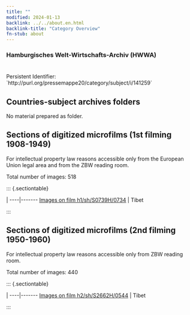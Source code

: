 ```yaml
---
title: ""
modified: 2024-01-13
backlink: ../../about.en.html
backlink-title: "Category Overview"
fn-stub: about
---
```


### Hamburgisches Welt-Wirtschafts-Archiv (HWWA)

# 

<div class="hint">Persistent Identifier: `http://purl.org/pressemappe20/category/subject/i/141259`</div>







## Countries-subject archives folders





No material prepared as folder.



<a id="filmsections" />

## Sections of digitized microfilms (1st filming 1908-1949)

<p>For intellectual property law reasons accessible only from the European Union legal area and from the ZBW reading room.</p>



<p>Total number of images: 518</p>




::: {.sectiontable}

 | 
----|-------
<a class="btn" href="https://pm20.zbw.eu/film/h1/sh/S0739H/0734" rel="nofollow">Images on film h1/sh/S0739H/0734</a> | Tibet


:::




## Sections of digitized microfilms (2nd filming 1950-1960)

<p>For intellectual property law reasons accessible only from ZBW reading room.</p>



<p>Total number of images: 440</p>




::: {.sectiontable}

 | 
----|-------
<a class="btn" href="https://pm20.zbw.eu/film/h2/sh/S2662H/0544" rel="nofollow">Images on film h2/sh/S2662H/0544</a> | Tibet


:::
















